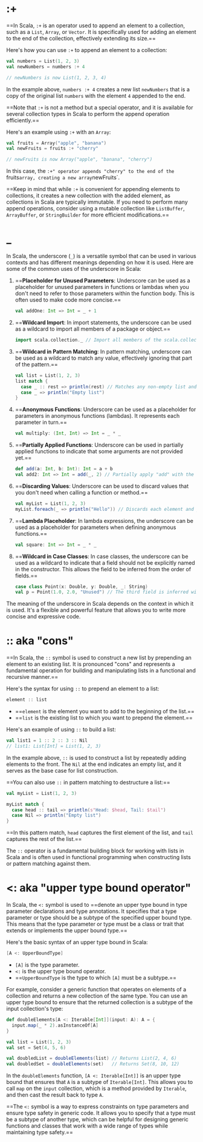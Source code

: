# :+
==In Scala, `:+` is an operator used to append an element to a collection, such as a `List`, `Array`, or `Vector`. It is specifically used for adding an element to the end of the collection, effectively extending its size.==

Here's how you can use `:+` to append an element to a collection:

```scala
val numbers = List(1, 2, 3)
val newNumbers = numbers :+ 4

// newNumbers is now List(1, 2, 3, 4)
```

In the example above, `numbers :+ 4` creates a new list `newNumbers` that is a copy of the original list `numbers` with the element `4` appended to the end.

==Note that `:+` is not a method but a special operator, and it is available for several collection types in Scala to perform the append operation efficiently.==

Here's an example using `:+` with an `Array`:

```scala
val fruits = Array("apple", "banana")
val newFruits = fruits :+ "cherry"

// newFruits is now Array("apple", "banana", "cherry")
```

In this case, the `:+" operator appends "cherry" to the end of the `fruits` array, creating a new array `newFruits`.

==Keep in mind that while `:+` is convenient for appending elements to collections, it creates a new collection with the added element, as collections in Scala are typically immutable. If you need to perform many append operations, consider using a mutable collection like `ListBuffer`, `ArrayBuffer`, or `StringBuilder` for more efficient modifications.==

# _
In Scala, the underscore (`_`) is a versatile symbol that can be used in various contexts and has different meanings depending on how it is used. Here are some of the common uses of the underscore in Scala:

1. ==**Placeholder for Unused Parameters**: Underscore can be used as a placeholder for unused parameters in functions or lambdas when you don't need to refer to those parameters within the function body. This is often used to make code more concise.==

   ```scala
   val addOne: Int => Int = _ + 1
   ```

2. ==**Wildcard Import**: In import statements, the underscore can be used as a wildcard to import all members of a package or object.==

   ```scala
   import scala.collection._ // Import all members of the scala.collection package
   ```

3. ==**Wildcard in Pattern Matching**: In pattern matching, underscore can be used as a wildcard to match any value, effectively ignoring that part of the pattern.==

   ```scala
   val list = List(1, 2, 3)
   list match {
     case _ :: rest => println(rest) // Matches any non-empty list and binds the tail to "rest"
     case _ => println("Empty list")
   }
   ```

4. ==**Anonymous Functions**: Underscore can be used as a placeholder for parameters in anonymous functions (lambdas). It represents each parameter in turn.==

   ```scala
   val multiply: (Int, Int) => Int = _ * _
   ```

5. ==**Partially Applied Functions**: Underscore can be used in partially applied functions to indicate that some arguments are not provided yet.==

   ```scala
   def add(a: Int, b: Int): Int = a + b
   val add2: Int => Int = add(_, 2) // Partially apply "add" with the second argument fixed to 2
   ```

6. ==**Discarding Values**: Underscore can be used to discard values that you don't need when calling a function or method.==

   ```scala
   val myList = List(1, 2, 3)
   myList.foreach(_ => println("Hello")) // Discards each element and just prints "Hello"
   ```

7. ==**Lambda Placeholder**: In lambda expressions, the underscore can be used as a placeholder for parameters when defining anonymous functions.==

   ```scala
   val square: Int => Int = _ * _
   ```

8. ==**Wildcard in Case Classes**: In case classes, the underscore can be used as a wildcard to indicate that a field should not be explicitly named in the constructor. This allows the field to be inferred from the order of fields.==

   ```scala
   case class Point(x: Double, y: Double, _: String)
   val p = Point(1.0, 2.0, "Unused") // The third field is inferred without a name
   ```

The meaning of the underscore in Scala depends on the context in which it is used. It's a flexible and powerful feature that allows you to write more concise and expressive code.

# ::  aka "cons"
==In Scala, the `::` symbol is used to construct a new list by prepending an element to an existing list. It is pronounced "cons" and represents a fundamental operation for building and manipulating lists in a functional and recursive manner.==

Here's the syntax for using `::` to prepend an element to a list:

```scala
element :: list
```

- ==`element` is the element you want to add to the beginning of the list.==
- ==`list` is the existing list to which you want to prepend the element.==

Here's an example of using `::` to build a list:

```scala
val list1 = 1 :: 2 :: 3 :: Nil
// list1: List[Int] = List(1, 2, 3)
```

In the example above, `::` is used to construct a list by repeatedly adding elements to the front. The `Nil` at the end indicates an empty list, and it serves as the base case for list construction.

==You can also use `::` in pattern matching to destructure a list:==

```scala
val myList = List(1, 2, 3)

myList match {
  case head :: tail => println(s"Head: $head, Tail: $tail")
  case Nil => println("Empty list")
}
```

==In this pattern match, `head` captures the first element of the list, and `tail` captures the rest of the list.==

The `::` operator is a fundamental building block for working with lists in Scala and is often used in functional programming when constructing lists or pattern matching against them.

# <: aka "upper type bound operator"
In Scala, the `<:` symbol is used to ==denote an upper type bound in type parameter declarations and type annotations. It specifies that a type parameter or type should be a subtype of the specified upper bound type. This means that the type parameter or type must be a class or trait that extends or implements the upper bound type.==

Here's the basic syntax of an upper type bound in Scala:

```scala
[A <: UpperBoundType]
```

- `[A]` is the type parameter.
- `<:` is the upper type bound operator.
- ==`UpperBoundType` is the type to which `[A]` must be a subtype.==

For example, consider a generic function that operates on elements of a collection and returns a new collection of the same type. You can use an upper type bound to ensure that the returned collection is a subtype of the input collection's type:

```scala
def doubleElements[A <: Iterable[Int]](input: A): A = {
  input.map(_ * 2).asInstanceOf[A]
}

val list = List(1, 2, 3)
val set = Set(4, 5, 6)

val doubledList = doubleElements(list) // Returns List(2, 4, 6)
val doubledSet = doubleElements(set)   // Returns Set(8, 10, 12)
```

In the `doubleElements` function, `[A <: Iterable[Int]]` is an upper type bound that ensures that `A` is a subtype of `Iterable[Int]`. This allows you to call `map` on the `input` collection, which is a method provided by `Iterable`, and then cast the result back to type `A`.

==The `<:` symbol is a way to express constraints on type parameters and ensure type safety in generic code. It allows you to specify that a type must be a subtype of another type, which can be helpful for designing generic functions and classes that work with a wide range of types while maintaining type safety.==